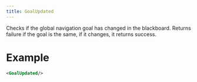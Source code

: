 ```yaml
---
title: GoalUpdated
---
```


Checks if the global navigation goal has changed in the blackboard. Returns failure if the goal is the same, if it changes, it returns success.

# Example

``` xml
<GoalUpdated/>
```
